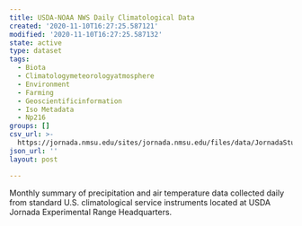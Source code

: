 ```yaml
---
title: USDA-NOAA NWS Daily Climatological Data
created: '2020-11-10T16:27:25.587121'
modified: '2020-11-10T16:27:25.587132'
state: active
type: dataset
tags:
  - Biota
  - Climatologymeteorologyatmosphere
  - Environment
  - Farming
  - Geoscientificinformation
  - Iso Metadata
  - Np216
groups: []
csv_url: >-
  https://jornada.nmsu.edu/sites/jornada.nmsu.edu/files/data/JornadaStudy_379_noaa_weather_station_climate_daily_data.csv
json_url: ''
layout: post

---
```

<p>Monthly summary of precipitation and air temperature data collected daily from standard U.S. climatological service instruments located at USDA Jornada Experimental Range Headquarters.</p>

